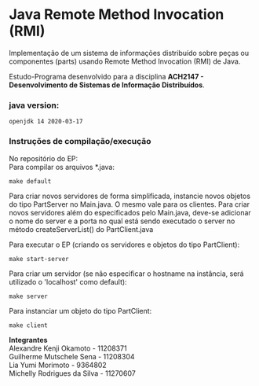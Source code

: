 # Java Remote Method Invocation (RMI)

Implementação de um sistema de informações distribuído sobre peças ou componentes (parts) usando Remote Method Invocation (RMI) de Java.

Estudo-Programa desenvolvido para a disciplina **ACH2147 - Desenvolvimento de Sistemas de Informação Distribuídos**.

### java version:
    openjdk 14 2020-03-17

### **Instruções de compilação/execução**
No repositório do EP:  
Para compilar os arquivos *.java:
```
make default
```
Para criar novos servidores de forma simplificada, instancie novos objetos do tipo PartServer no Main.java. O mesmo vale para os clientes.
Para criar novos servidores além do especificados pelo Main.java, deve-se adicionar o nome do server e a porta no qual está sendo executado o server no método createServerList() do PartClient.java

Para executar o EP (criando os servidores e objetos do tipo PartClient):
```
make start-server
```
Para criar um servidor (se não especificar o hostname na instância, será utilizado o 'localhost' como default):
```
make server
```
Para instanciar um objeto do tipo PartClient:
```
make client
```

**Integrantes**  
Alexandre Kenji Okamoto - 11208371  
Guilherme Mutschele Sena - 11208304  
Lia Yumi Morimoto - 9364802  
Michelly Rodrigues da Silva - 11270607
